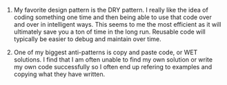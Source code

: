1. My favorite design pattern is the DRY pattern. I really like the idea of coding something one time and then being able to use that code over and over in intelligent ways. This seems to me the most efficient as it will ultimately save you a ton of time in the long run. Reusable code will typically be easier to debug and maintain over time.

2. One of my biggest anti-patterns is copy and paste code, or WET solutions. I find that I am often unable to find my own solution or write my own code successfully so I often end up refering to examples and copying what they have written.